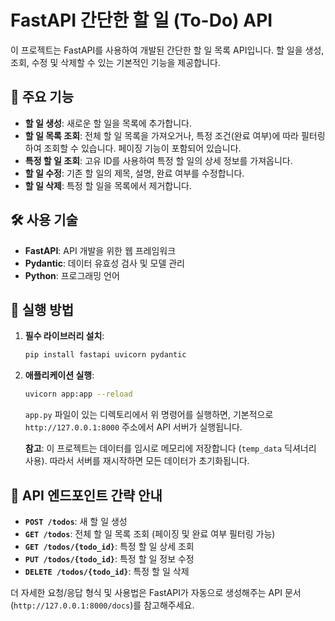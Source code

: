 # FastAPI 간단한 할 일 (To-Do) API

이 프로젝트는 FastAPI를 사용하여 개발된 간단한 할 일 목록 API입니다. 할 일을 생성, 조회, 수정 및 삭제할 수 있는 기본적인 기능을 제공합니다.

## 🌟 주요 기능

* **할 일 생성**: 새로운 할 일을 목록에 추가합니다.
* **할 일 목록 조회**: 전체 할 일 목록을 가져오거나, 특정 조건(완료 여부)에 따라 필터링하여 조회할 수 있습니다. 페이징 기능이 포함되어 있습니다.
* **특정 할 일 조회**: 고유 ID를 사용하여 특정 할 일의 상세 정보를 가져옵니다.
* **할 일 수정**: 기존 할 일의 제목, 설명, 완료 여부를 수정합니다.
* **할 일 삭제**: 특정 할 일을 목록에서 제거합니다.

## 🛠️ 사용 기술

* **FastAPI**: API 개발을 위한 웹 프레임워크
* **Pydantic**: 데이터 유효성 검사 및 모델 관리
* **Python**: 프로그래밍 언어

## 🚀 실행 방법

1.  **필수 라이브러리 설치**:
    ```bash
    pip install fastapi uvicorn pydantic
    ```

2.  **애플리케이션 실행**:
    ```bash
    uvicorn app:app --reload
    ```
    `app.py` 파일이 있는 디렉토리에서 위 명령어를 실행하면, 기본적으로 `http://127.0.0.1:8000` 주소에서 API 서버가 실행됩니다.

    **참고**: 이 프로젝트는 데이터를 임시로 메모리에 저장합니다 (`temp_data` 딕셔너리 사용). 따라서 서버를 재시작하면 모든 데이터가 초기화됩니다.

## 📝 API 엔드포인트 간략 안내

* **`POST /todos`**: 새 할 일 생성
* **`GET /todos`**: 전체 할 일 목록 조회 (페이징 및 완료 여부 필터링 가능)
* **`GET /todos/{todo_id}`**: 특정 할 일 상세 조회
* **`PUT /todos/{todo_id}`**: 특정 할 일 정보 수정
* **`DELETE /todos/{todo_id}`**: 특정 할 일 삭제

더 자세한 요청/응답 형식 및 사용법은 FastAPI가 자동으로 생성해주는 API 문서 (`http://127.0.0.1:8000/docs`)를 참고해주세요.
